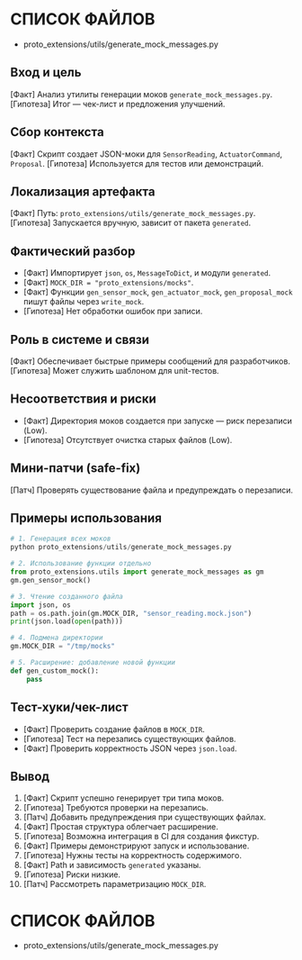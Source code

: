 # СПИСОК ФАЙЛОВ
- proto_extensions/utils/generate_mock_messages.py

## Вход и цель
[Факт] Анализ утилиты генерации моков `generate_mock_messages.py`.
[Гипотеза] Итог — чек-лист и предложения улучшений.

## Сбор контекста
[Факт] Скрипт создает JSON-моки для `SensorReading`, `ActuatorCommand`, `Proposal`.
[Гипотеза] Используется для тестов или демонстраций.

## Локализация артефакта
[Факт] Путь: `proto_extensions/utils/generate_mock_messages.py`.
[Гипотеза] Запускается вручную, зависит от пакета `generated`.

## Фактический разбор
- [Факт] Импортирует `json`, `os`, `MessageToDict`, и модули `generated`.
- [Факт] `MOCK_DIR = "proto_extensions/mocks"`.
- [Факт] Функции `gen_sensor_mock`, `gen_actuator_mock`, `gen_proposal_mock` пишут файлы через `write_mock`.
- [Гипотеза] Нет обработки ошибок при записи.

## Роль в системе и связи
[Факт] Обеспечивает быстрые примеры сообщений для разработчиков.
[Гипотеза] Может служить шаблоном для unit-тестов.

## Несоответствия и риски
- [Факт] Директория моков создается при запуске — риск перезаписи (Low).
- [Гипотеза] Отсутствует очистка старых файлов (Low).

## Мини-патчи (safe-fix)
[Патч] Проверять существование файла и предупреждать о перезаписи.

## Примеры использования
```python
# 1. Генерация всех моков
python proto_extensions/utils/generate_mock_messages.py

# 2. Использование функции отдельно
from proto_extensions.utils import generate_mock_messages as gm
gm.gen_sensor_mock()

# 3. Чтение созданного файла
import json, os
path = os.path.join(gm.MOCK_DIR, "sensor_reading.mock.json")
print(json.load(open(path)))

# 4. Подмена директории
gm.MOCK_DIR = "/tmp/mocks"

# 5. Расширение: добавление новой функции
def gen_custom_mock():
    pass
```

## Тест-хуки/чек-лист
- [Факт] Проверить создание файлов в `MOCK_DIR`.
- [Гипотеза] Тест на перезапись существующих файлов.
- [Факт] Проверить корректность JSON через `json.load`.

## Вывод
1. [Факт] Скрипт успешно генерирует три типа моков.
2. [Гипотеза] Требуются проверки на перезапись.
3. [Патч] Добавить предупреждения при существующих файлах.
4. [Факт] Простая структура облегчает расширение.
5. [Гипотеза] Возможна интеграция в CI для создания фикстур.
6. [Факт] Примеры демонстрируют запуск и использование.
7. [Гипотеза] Нужны тесты на корректность содержимого.
8. [Факт] Path и зависимость `generated` указаны.
9. [Гипотеза] Риски низкие.
10. [Патч] Рассмотреть параметризацию `MOCK_DIR`.

# СПИСОК ФАЙЛОВ
- proto_extensions/utils/generate_mock_messages.py
